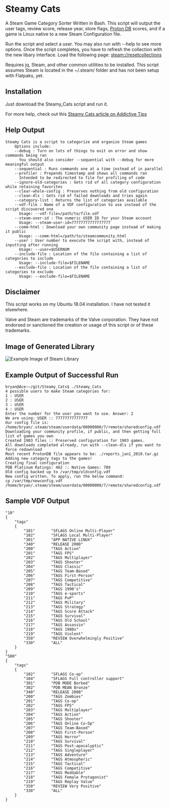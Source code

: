 # Steamy Cats
A Steam Game Category Sorter Written in Bash. This script will output the user tags, review score, release year, store flags, [Proton DB](https://www.protondb.com/) scores, and if a game is Linux native to a new Steam Configuration file.

Run the script and select a user. You may also run with --help to see more options. Once the script completes, you have to refresh the collection with the new libary interface. Load the following page: [steam://resetcollections](steam://resetcollections)

Requires jq, Steam, and other common utilities to be installed. This script assumes Steam is located in the ~/.steam/ folder and has not been setup with Flatpaks, yet.
## Installation
Just download the Steamy_Cats script and run it.

For more help, check out this [Steamy Cats article on Addictive Tips](https://www.addictivetips.com/ubuntu-linux-tips/categorize-steam-games-on-linux-with-steamycats/)
## Help Output
```
Steamy Cats is a script to categorize and organize Steam games
	Options include:
	--debug : Turn on lots of things to exit on error and show commands being ran
	  You should also consider --sequential with --debug for more meaningful output
	--sequential : Runs commands one at a time instead of in parallel
	--profiler : Prepends timestamp and shows all commands ran
	  Intended to be redirected to file for profiling of code
	--ignore-old-categories : Gets rid of all category configuration while retaining favorites
	--clear-whole-config : Preserves nothing from old configuration
	--clean-dls : Gets rid of failed downloads and tries again
	--category-list : Returns the list of categories available
	--vdf-file : Name of a VDF configuration to use instead of the script discovered one
	  Usage: --vdf-file=/path/to/file.vdf
	--steam-user-id : The numeric USER ID for your Steam account
	  Usage: --steam-user-id=77777777777777777
	--comm-html : Download your own community page instead of making it public
	  Usage: --comm-html=/path/to/steamcommunity.html
	--user : User number to execute the script with, instead of inputting after running
	  Usage: --user=$USERNUM
	--include-file : Location of the file containing a list of categories to include
	  Usage: --include-file=$FILENAME
	--exclude-file : Location of the file containing a list of categories to exclude
	  Usage: --exclude-file=$FILENAME

```
## Disclaimer
This script works on my Ubuntu 18.04 installation. I have not tested it elsewhere.

Valve and Steam are trademarks of the Valve corporation. They have not endorsed or sanctioned the creation or usage of this script or of these trademarks.
## Image of Generated Library
![Example Image of Steam Library](Example.png?raw=true "Example Image")
## Example Output of Successful Run
```
bryan@Ace:~/git/Steamy_Cats$ ./Steamy_Cats
4 possible users to make Steam categories for:
1 : USER
2 : USER
3 : USER
4 : USER
Enter the number for the user you want to use. Answer: 2
We are using: USER :: 77777777777777
Our config file is: /home/bryan/.steam/steam/userdata/00000000/7/remote/sharedconfig.vdf
Downloading your community profile, if public, and then getting full list of games you own
Created 1903 files :: Preserved configuration for 1903 games.
All downloads completed already, run with --clean-dls if you want to force redownload
Most recent ProtonDB file appears to be: ./reports_jan1_2019.tar.gz
Adding new category tags to the games!
Creating final configuration
PDB Platinum Ratings: 462 :: Native Games: 789
Old config backed up to /var/tmp/oldconfig.vdf
New config written. To apply, run the below command:
cp /var/tmp/newconfig.vdf /home/bryan/.steam/steam/userdata/00000000/7/remote/sharedconfig.vdf
```
## Sample VDF Output
```
"10"
{
	"tags"
	{
		"101"		"SFLAGS Online Multi-Player"
		"102"		"SFLAGS Local Multi-Player"
		"301"		"APP NATIVE LINUX"
		"340"		"RELEASE 2000"
		"200"		"TAGS Action"
		"201"		"TAGS FPS"
		"202"		"TAGS Multiplayer"
		"203"		"TAGS Shooter"
		"204"		"TAGS Classic"
		"205"		"TAGS Team-Based"
		"206"		"TAGS First-Person"
		"207"		"TAGS Competitive"
		"208"		"TAGS Tactical"
		"209"		"TAGS 1990's"
		"210"		"TAGS e-sports"
		"211"		"TAGS PvP"
		"212"		"TAGS Military"
		"213"		"TAGS Strategy"
		"214"		"TAGS Score Attack"
		"215"		"TAGS Survival"
		"216"		"TAGS Old School"
		"217"		"TAGS Assassin"
		"218"		"TAGS 1980s"
		"219"		"TAGS Violent"
		"350"		"REVIEW Overwhelmingly Positive"
		"330"		"ALL"
	}
}
"500"
{
	"tags"
	{
		"102"		"SFLAGS Co-op"
		"104"		"SFLAGS Full controller support"
		"301"		"PDB MODE Borked"
		"302"		"PDB MEAN Bronze"
		"340"		"RELEASE 2008"
		"200"		"TAGS Zombies"
		"201"		"TAGS Co-op"
		"202"		"TAGS FPS"
		"203"		"TAGS Multiplayer"
		"204"		"TAGS Action"
		"205"		"TAGS Shooter"
		"206"		"TAGS Online Co-Op"
		"207"		"TAGS Team-Based"
		"208"		"TAGS First-Person"
		"209"		"TAGS Horror"
		"210"		"TAGS Survival"
		"211"		"TAGS Post-apocalyptic"
		"212"		"TAGS Singleplayer"
		"213"		"TAGS Adventure"
		"214"		"TAGS Atmospheric"
		"215"		"TAGS Tactical"
		"216"		"TAGS Competitive"
		"217"		"TAGS Moddable"
		"218"		"TAGS Female Protagonist"
		"219"		"TAGS Replay Value"
		"350"		"REVIEW Very Positive"
		"330"		"ALL"
	}
}
```
